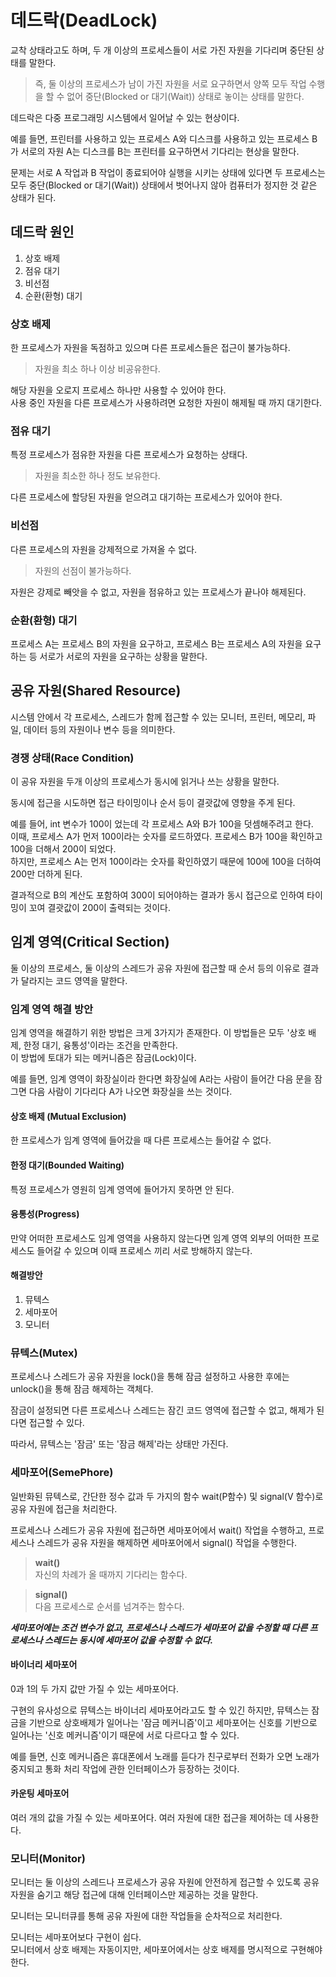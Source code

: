 # 데드락(DeadLock)
교착 상태라고도 하며, 두 개 이상의 프로세스들이 서로 가진 자원을 기다리며 중단된 상태를 말한다. 

> 즉, 둘 이상의 프로세스가 남이 가진 자원을 서로 요구하면서 양쪽 모두 작업 수행을 할 수 없어 중단(Blocked or 대기(Wait)) 상태로 놓이는 상태를 말한다.

데드락은 다중 프로그래밍 시스템에서 일어날 수 있는 현상이다.

예를 들면, 프린터를 사용하고 있는 프로세스 A와 디스크를 사용하고 있는 프로세스 B가 서로의 자원 A는 디스크를 B는 프린터를 요구하면서 기다리는 현상을 말한다.

문제는 서로 A 작업과 B 작업이 종료되어야 실행을 시키는 상태에 있다면 두 프로세스는 모두 중단(Blocked or 대기(Wait)) 상태에서 벗어나지 않아 컴퓨터가 정지한 것 같은 상태가 된다.

## 데드락 원인
1. 상호 배제
2. 점유 대기
3. 비선점
4. 순환(환형) 대기

### 상호 배제 
한 프로세스가 자원을 독점하고 있으며 다른 프로세스들은 접근이 불가능하다.

> 자원을 최소 하나 이상 비공유한다.

해당 자원을 오로지 프로세스 하나만 사용할 수 있어야 한다.<br/>
사용 중인 자원을 다른 프로세스가 사용하려면 요청한 자원이 해제될 때 까지 대기한다.

### 점유 대기
특정 프로세스가 점유한 자원을 다른 프로세스가 요청하는 상태다.

> 자원을 최소한 하나 정도 보유한다.

다른 프로세스에 할당된 자원을 얻으려고 대기하는 프로세스가 있어야 한다.

### 비선점
다른 프로세스의 자원을 강제적으로 가져올 수 없다.

> 자원의 선점이 불가능하다.

자원은 강제로 빼앗을 수 없고, 자원을 점유하고 있는 프로세스가 끝나야 해제된다.

### 순환(환형) 대기
프로세스 A는 프로세스 B의 자원을 요구하고, 프로세스 B는 프로세스 A의 자원을 요구하는 등 서로가 서로의 자원을 요구하는 상황을 말한다.


## 공유 자원(Shared Resource)
시스템 안에서 각 프로세스, 스레드가 함께 접근할 수 있는 모니터, 프린터, 메모리, 파일, 데이터 등의 자원이나 변수 등을 의미한다.

### 경쟁 상태(Race Condition)
이 공유 자원을 두개 이상의 프로세스가 동시에 읽거나 쓰는 상황을 말한다.

동시에 접근을 시도하면 접근 타이밍이나 순서 등이 결괏값에 영향을 주게 된다.

예를 들어, int 변수가 100이 었는데 각 프로세스 A와 B가 100을 덧셈해주려고 한다. <br/>
이때, 프로세스 A가 먼저 100이라는 숫자를 로드하였다. 프로세스 B가 100을 확인하고 100을 더해서 200이 되었다.  <br/>
하지만, 프로세스 A는 먼저 100이라는 숫자를 확인하였기 때문에 100에 100을 더하여 200만 더하게 된다.

결과적으로 B의 계산도 포함하여 300이 되어야하는 결과가 동시 접근으로 인하여 타이밍이 꼬여 결괏값이 200이 출력되는 것이다.

## 임계 영역(Critical Section)
둘 이상의 프로세스, 둘 이상의 스레드가 공유 자원에 접근할 때 순서 등의 이유로 결과가 달라지는 코드 영역을 말한다.

### 임계 영역 해결 방안
임계 영역을 해결하기 위한 방법은 크게 3가지가 존재한다. 이 방법들은 모두 '상호 배제, 한정 대기, 융통성'이라는 조건을 만족한다.<br/>
이 방법에 토대가 되는 메커니즘은 잠금(Lock)이다. 

예를 들면, 임계 영역이 화장실이라 한다면 화장실에 A라는 사람이 들어간 다음 문을 잠그면 다음 사람이 기다리다 A가 나오면 화장실을 쓰는 것이다.

#### 상호 배제 (Mutual Exclusion)
한 프로세스가 임계 영역에 들어갔을 때 다른 프로세스는 들어갈 수 없다.
#### 한정 대기(Bounded Waiting)
특정 프로세스가 영원히 임계 영역에 들어가지 못하면 안 된다.
#### 융통성(Progress)
만약 어떠한 프로세스도 임계 영역을 사용하지 않는다면 임계 영역 외부의 어떠한 프로세스도 들어갈 수 있으며 이때 프로세스 끼리 서로 방해하지 않는다.

#### 해결방안
1. 뮤텍스
2. 세마포어
3. 모니터

### 뮤텍스(Mutex)
프로세스나 스레드가 공유 자원을 lock()을 통해 잠금 설정하고 사용한 후에는 unlock()을 통해 잠금 해제하는 객체다.

잠금이 설정되면 다른 프로세스나 스레드는 잠긴 코드 영역에 접근할 수 없고, 해제가 된다면 접근할 수 있다.

따라서, 뮤텍스는 '잠금' 또는 '잠금 해제'라는 상태만 가진다.

### 세마포어(SemePhore)
일반화된 뮤텍스로, 간단한 정수 값과 두 가지의 함수 wait(P함수) 및 signal(V 함수)로 공유 자원에 접근을 처리한다.

프로세스나 스레드가 공유 자원에 접근하면 세마포어에서 wait() 작업을 수행하고, 프로세스나 스레드가 공유 자원을 해제하면 세마포어에서 signal() 작업을 수행한다.

> **wait()** <br/> 자신의 차례가 올 때까지 기다리는 함수다.

> **signal()** <br/> 다음 프로세스로 순서를 넘겨주는 함수다.

***세마포어에는 조건 변수가 없고, 프로세스나 스레드가 세마포어 값을 수정할 때 다른 프로세스나 스레드는 동시에 세마포어 값을 수정할 수 없다.***

#### 바이너리 세마포어
0과 1의 두 가지 값만 가질 수 있는 세마포어다.

구현의 유사성으로 뮤텍스는 바이너리 세마포어라고도 할 수 있긴 하지만, 뮤텍스는 잠금을 기반으로 상호배제가 일어나는 '잠금 메커니즘'이고 
세마포어는 신호를 기반으로 일어나는 '신호 메커니즘'이기 때문에 서로 다르다고 할 수 있다.

예를 들면, 신호 메커니즘은 휴대폰에서 노래를 듣다가 친구로부터 전화가 오면 노래가 중지되고 통화 처리 작업에 관한 인터페이스가 등장하는 것이다.

#### 카운팅 세마포어
여러 개의 값을 가질 수 있는 세마포어다. 여러 자원에 대한 접근을 제어하는 데 사용한다.

### 모니터(Monitor)
모니터는 둘 이상의 스레드나 프로세스가 공유 자원에 안전하게 접근할 수 있도록 공유 자원을 숨기고 해당 접근에 대해 인터페이스만 제공하는 것을 말한다.

모니터는 모니터큐를 통해 공유 자원에 대한 작업들을 순차적으로 처리한다.

모니터는 세마포어보다 구현이 쉽다. <br/>
모니터에서 상호 배제는 자동이지만, 세마포어에서는 상호 배제를 명시적으로 구현해야 한다.



